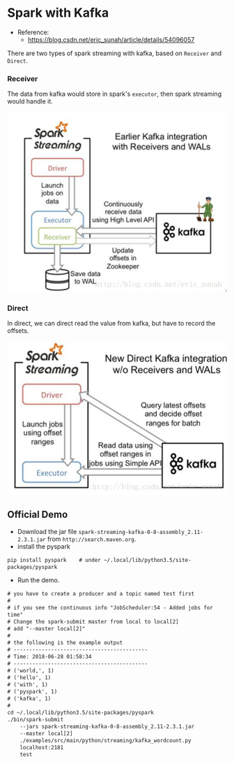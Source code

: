 # Spark with Kafka



* Reference:
  * https://blog.csdn.net/eric_sunah/article/details/54096057



There are two types of spark streaming with kafka, based on `Receiver` and `Direct`.



### Receiver

The data from kafka would store in spark's `executor`, then spark streaming would handle it.

![](../images/spark_kafka_receiver.jpg)



### Direct

In direct, we can direct read the value from kafka, but have to record the offsets.



![](../images/spark_kafka_direct.jpg)



## Official Demo



* Download the jar file `spark-streaming-kafka-0-8-assembly_2.11-2.3.1.jar` from `http://search.maven.org`.
* install the pyspark

```shell
pip install pyspark    # under ~/.local/lib/python3.5/site-packages/pyspark
```

* Run the demo.

```shell
# you have to create a producer and a topic named test first
#
# if you see the continuous info "JobScheduler:54 - Added jobs for time"
# Change the spark-submit master from local to local[2]
# add "--master local[2]"
#
# the following is the example output
# -------------------------------------------
# Time: 2018-06-28 01:58:34
# -------------------------------------------
# ('world,', 1)
# ('hello', 1)
# ('with', 1)
# ('pyspark', 1)
# ('kafka', 1)
#
cd ~/.local/lib/python3.5/site-packages/pyspark
./bin/spark-submit 
	--jars spark-streaming-kafka-0-8-assembly_2.11-2.3.1.jar 
	--master local[2]
	./examples/src/main/python/streaming/kafka_wordcount.py 
	localhost:2181 
	test
```

























































